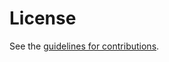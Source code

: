 # License

See the
[guidelines for contributions](https://github.com/tlswg/draft-ietf-tls-ticketrequest/blob/master/CONTRIBUTING.md).
